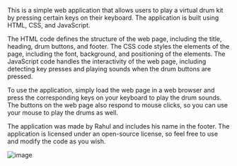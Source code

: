 This is a simple web application that allows users to play a virtual drum kit by pressing certain keys on their keyboard. The application is built using HTML, CSS, and JavaScript.

The HTML code defines the structure of the web page, including the title, heading, drum buttons, and footer. The CSS code styles the elements of the page, including the font, background, and positioning of the elements. The JavaScript code handles the interactivity of the web page, including detecting key presses and playing sounds when the drum buttons are pressed.

To use the application, simply load the web page in a web browser and press the corresponding keys on your keyboard to play the drum sounds. The buttons on the web page also respond to mouse clicks, so you can use your mouse to play the drums as well.

The application was made by Rahul and includes his name in the footer. The application is licensed under an open-source license, so feel free to use and modify the code as you wish.


![image](https://user-images.githubusercontent.com/48445867/219366419-05dacac8-d2bf-4476-b070-3034cf6a8f7c.png)
